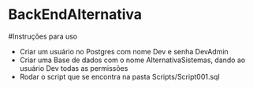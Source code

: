 # BackEndAlternativa


#Instruções para uso

- Criar um usuário no Postgres com nome Dev e senha DevAdmin
- Criar uma Base de dados com o nome AlternativaSistemas, dando ao usuário Dev todas as permissões
- Rodar o script que se encontra na pasta Scripts/Script001.sql
